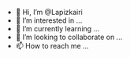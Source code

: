 - 👋 Hi, I’m @Lapizkairi
- 👀 I’m interested in ...
- 🌱 I’m currently learning ...
- 💞️ I’m looking to collaborate on ...
- 📫 How to reach me ...

<!---
Lapizkairi/Lapizkairi is a ✨ special ✨ repository because its `README.md` (this file) appears on your GitHub profile.
You can click the Preview link to take a look at your changes.
--->
